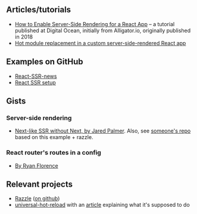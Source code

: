 ## Articles/tutorials

- [How to Enable Server-Side Rendering for a React App](https://www.digitalocean.com/community/tutorials/react-server-side-rendering) – a tutorial published at Digital Ocean, initially from Alligator.io, originally published in 2018
- [Hot module replacement in a custom server-side-rendered React app](https://medium.com/swlh/step-by-step-guide-to-enable-hot-module-replacement-in-a-custom-server-side-rendered-react-app-cb9be0c0747e)


## Examples on GitHub
- [React-SSR-news](https://github.com/ilkeraltin/react-ssr-news)
- [React SSR setup](https://github.com/manuelbieh/react-ssr-setup)

## Gists
### Server-side rendering
- [Next-like SSR without Next, by Jared Palmer](https://gist.github.com/jaredpalmer/a73bc00cac8926ff0ad5281879b1eb90). Also, see [someone's repo](https://github.com/fetimo/razzle-ssr-with-routing-example) based on this example + razzle.

### React router's routes in a config
- [By Ryan Florence](https://gist.github.com/ryanflorence/efbe562332d4f1cc9331202669763741)

## Relevant projects
- [Razzle](https://razzlejs.org/) ([on github](https://github.com/jaredpalmer/razzle))
- [universal-hot-reload](https://github.com/yusinto/universal-hot-reload) with an [article](https://www.reactjunkie.com/universal-hot-reload) explaining what it's supposed to do
